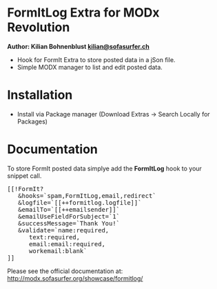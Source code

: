 FormItLog Extra for MODx Revolution
=================================
**Author: Kilian Bohnenblust <kilian@sofasurfer.ch>**

- Hook for FormIt Extra to store posted data in a jSon file.
- Simple MODX manager to list and edit posted data.

Installation
============

- Install via Package manager (Download Extras -> Search Locally for Packages)


Documentation
=============

To store FormIt posted data simplye add the **FormItLog** hook to your snippet call. 

<pre>
[[!FormIt?
   &hooks=`spam,FormItLog,email,redirect`
   &logfile=`[[++formitlog.logfile]]`
   &emailTo=`[[++emailsender]]`
   &emailUseFieldForSubject=`1`
   &successMessage=`Thank You!`
   &validate=`name:required,
      text:required,
      email:email:required,
      workemail:blank`
]]
</pre>

Please see the official documentation at:
http://modx.sofasurfer.org/showcase/formitlog/